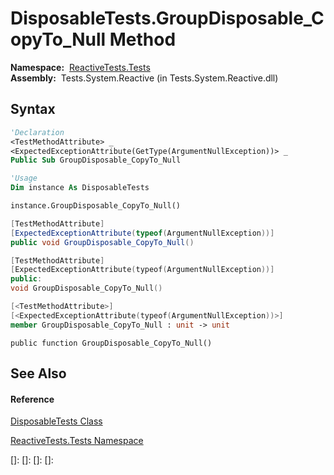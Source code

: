 # DisposableTests.GroupDisposable\_CopyTo\_Null Method

**Namespace:**  [ReactiveTests.Tests](ReactiveTests.Tests\ReactiveTests.Tests.md)  
**Assembly:**  Tests.System.Reactive (in Tests.System.Reactive.dll)

## Syntax

```vb
'Declaration
<TestMethodAttribute> _
<ExpectedExceptionAttribute(GetType(ArgumentNullException))> _
Public Sub GroupDisposable_CopyTo_Null
```

```vb
'Usage
Dim instance As DisposableTests

instance.GroupDisposable_CopyTo_Null()
```

```csharp
[TestMethodAttribute]
[ExpectedExceptionAttribute(typeof(ArgumentNullException))]
public void GroupDisposable_CopyTo_Null()
```

```c++
[TestMethodAttribute]
[ExpectedExceptionAttribute(typeof(ArgumentNullException))]
public:
void GroupDisposable_CopyTo_Null()
```

```fsharp
[<TestMethodAttribute>]
[<ExpectedExceptionAttribute(typeof(ArgumentNullException))>]
member GroupDisposable_CopyTo_Null : unit -> unit 
```

```jscript
public function GroupDisposable_CopyTo_Null()
```

## See Also

#### Reference

[DisposableTests Class](DisposableTests\DisposableTests.md)

[ReactiveTests.Tests Namespace](ReactiveTests.Tests\ReactiveTests.Tests.md)

[]: 
[]: 
[]: 
[]: 